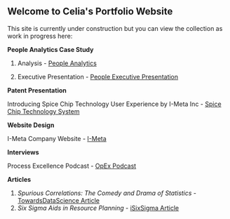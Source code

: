 ## Welcome to Celia's Portfolio Website

This site is currently under construction but you can view the collection as work in progress here:
  
<b>People Analytics Case Study</b>

  1. Analysis - <a href="https://i-meta-inc.shinyapps.io/People-Metrics/" >People Analytics</a>
  
  2. Executive Presentation - <a href="https://youtu.be/AEOTUucGayo">People Executive Presentation</a>


<b>Patent Presentation</b>

  Introducing Spice Chip Technology User Experience by I-Meta Inc - <a href="https://youtu.be/uttoP9aTVb8" >Spice Chip Technology System</a>

  
<b>Website Design</b>
  
  I-Meta Company Website - <a href="https://spice-chip.com/" > I-Meta</a>
  

<b>Interviews</b>

  Process Excellence Podcast  - <a href="https://www.processexcellencenetwork.com/business-process-management-bpm/articles/celia-banks-transctipt" >OpEx Podcast</a>

 
<b>Articles</b>

 1. <i>Spurious Correlations: The Comedy and Drama of Statistics</i> - <a href="https://www.linkedin.com/posts/celia-banks-imeta_spurious-correlations-the-comedy-and-drama-activity-7166893840618995712-3SDI?utm_source=share&utm_medium=member_desktop/" >TowardsDataScience Article</a>
 2. <i>Six Sigma Aids in Resource Planning</i> - <a href="https://www.isixsigma.com/operations/human-resources/six-sigma-aids-it-employee-resource-planning/" >iSixSigma Article</a>
